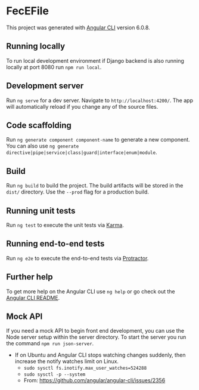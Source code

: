 # FecEFile

This project was generated with [Angular CLI](https://github.com/angular/angular-cli) version 6.0.8.

## Running locally

To run local development environment if Django backend is also running locally at port 8080 run `npm run local`.

## Development server

Run `ng serve` for a dev server. Navigate to `http://localhost:4200/`. The app will automatically reload if you change any of the source files.

## Code scaffolding

Run `ng generate component component-name` to generate a new component. You can also use `ng generate directive|pipe|service|class|guard|interface|enum|module`.

## Build

Run `ng build` to build the project. The build artifacts will be stored in the `dist/` directory. Use the `--prod` flag for a production build.

## Running unit tests

Run `ng test` to execute the unit tests via [Karma](https://karma-runner.github.io).

## Running end-to-end tests

Run `ng e2e` to execute the end-to-end tests via [Protractor](http://www.protractortest.org/).

## Further help

To get more help on the Angular CLI use `ng help` or go check out the [Angular CLI README](https://github.com/angular/angular-cli/blob/master/README.md).

## Mock API

If you need a mock API to begin front end development, you can use the Node server setup within the server directory.
To start the server you run the command `npm run json-server`.


- If on Ubuntu and  Angular CLI stops watching changes suddenly, then increase the notify watches limit on Linux.
  - `sudo sysctl fs.inotify.max_user_watches=524288`
  - `sudo sysctl -p --system`
  - From: https://github.com/angular/angular-cli/issues/2356

